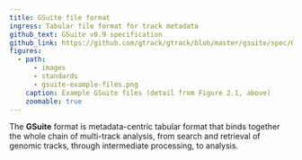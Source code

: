 ```yaml
---
title: GSuite file format
ingress: Tabular file format for track metadata
github_text: GSuite v0.9 specification
github_link: https://github.com/gtrack/gtrack/blob/master/gsuite/spec/GSuite_specification.txt
figures:
  - path:
      - images
      - standards
      - gsuite-example-files.png
    caption: Example GSuite files (detail from Figure 2.1, above)
    zoomable: true
---
```


The **GSuite** format is metadata-centric tabular format that binds together the whole chain of
multi-track analysis, from search and retrieval of genomic tracks, through intermediate processing,
to analysis.
